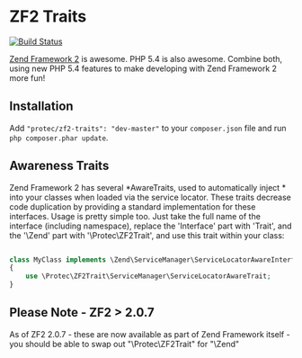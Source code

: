 # ZF2 Traits

[![Build Status](https://travis-ci.org/protecinnovations/zf2-traits.png)](https://travis-ci.org/protecinnovations/zf2-traits)

[Zend Framework 2](http://framework.zend.com) is awesome. PHP 5.4 is also awesome. Combine both, using new PHP 5.4 features to make developing with Zend Framework 2 more fun!

## Installation

Add `"protec/zf2-traits": "dev-master"` to your `composer.json` file and run `php composer.phar update`.

## Awareness Traits

Zend Framework 2 has several *AwareTraits, used to automatically inject * into your classes when loaded via the service locator. These traits decrease code duplication by providing a standard implementation for these interfaces. Usage is pretty simple too.
Just take the full name of the interface (including namespace), replace the 'Interface' part with 'Trait', and the '\Zend\' part with '\Protec\ZF2Trait\', and use this trait within your class:

```php

class MyClass implements \Zend\ServiceManager\ServiceLocatorAwareInterface
{
    use \Protec\ZF2Trait\ServiceManager\ServiceLocatorAwareTrait;
}

```

## Please Note - ZF2 > 2.0.7

As of ZF2 2.0.7 - these are now available as part of Zend Framework itself - you should be able to swap out "\Protec\ZF2Trait" for "\Zend" 
